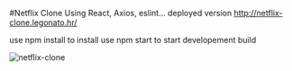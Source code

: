 #Netflix Clone
Using React, Axios, eslint...
deployed version http://netflix-clone.legonato.hr/

use npm install to install
use npm start to start developement build

<img src="https://i.ibb.co/xHJHXJK/netflix-clone.png" alt="netflix-clone" />
